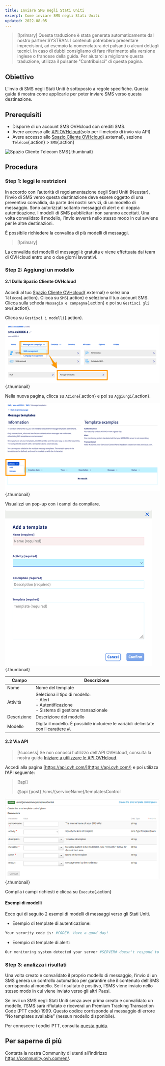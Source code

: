 ```yaml
---
title: Inviare SMS negli Stati Uniti
excerpt: Come inviare SMS negli Stati Uniti
updated: 2022-08-05
---
```


> [!primary]
> Questa traduzione è stata generata automaticamente dal nostro partner SYSTRAN. I contenuti potrebbero presentare imprecisioni, ad esempio la nomenclatura dei pulsanti o alcuni dettagli tecnici. In caso di dubbi consigliamo di fare riferimento alla versione inglese o francese della guida. Per aiutarci a migliorare questa traduzione, utilizza il pulsante "Contribuisci" di questa pagina.
>


## Obiettivo

L’invio di SMS negli Stati Uniti è sottoposto a regole specifiche. Questa guida ti mostra come applicarle per poter inviare SMS verso questa destinazione.

## Prerequisiti

- Disporre di un account SMS OVHcloud con crediti SMS.
- Avere accesso alle [API OVHcloud](https://api.ovh.com/)(solo per il metodo di invio via API)
- Avere accesso allo [Spazio Cliente OVHcloud](https://www.ovh.com/auth/?action=gotomanager&from=https://www.ovh.it/&ovhSubsidiary=it){.external}, sezione `Télécom`{.action} > `SMS`{.action}

![Spazio Cliente Telecom SMS](https://raw.githubusercontent.com/ovh/docs/master/templates/control-panel/product-selection/telecom/tpl-telecom-03-en-sms.png){.thumbnail}

## Procedura

### Step 1: leggi le restrizioni

In accordo con l’autorità di regolamentazione degli Stati Uniti (Neustar), l’invio di SMS verso questa destinazione deve essere oggetto di una preventiva convalida, da parte dei nostri servizi, di un modello di messaggio.
Sono autorizzati soltanto messaggi di alert e di doppia autenticazione. I modelli di SMS pubblicitari non saranno accettati. Una volta convalidato il modello, l’invio avverrà nello stesso modo in cui avviene per le altre destinazioni.

È possibile richiedere la convalida di più modelli di messaggi.

> [!primary]
>
La convalida dei modelli di messaggi è gratuita e viene effettuata dai team di OVHcloud entro uno o due giorni lavorativi.
>

### Step 2: Aggiungi un modello

#### 2.1 Dallo Spazio Cliente OVHcloud

Accedi al tuo [Spazio Cliente OVHcloud](https://www.ovh.com/auth/?action=gotomanager&from=https://www.ovh.it/&ovhSubsidiary=it){.external} e seleziona `Télécom`{.action}. Clicca su `SMS`{.action} e seleziona il tuo account SMS. Clicca sulla scheda `Messagio e campagna`{.action} e poi su `Gestisci gli SMS`{.action}.

Clicca su `Gestisci i modelli`{.action}.

![SMS negli Stati Uniti](images/smstousa1.png){.thumbnail}

Nella nuova pagina, clicca su `Azione`{.action} e poi su `Aggiungi`{.action}.

![SMS negli Stati Uniti](images/smstousa2.png){.thumbnail}

Visualizzi un pop-up con i campi da compilare.

![SMS negli Stati Uniti](images/smstousa3.png){.thumbnail}


| Campo       | Descrizione                                                                                                      |
|-------------|------------------------------------------------------------------------------------------------------------------|
| Nome         | Nome del template                                                                                                  |
| Attività    | Seleziona il tipo di modello:<br>\- Alert<br>\- Autentificazione<br>\- Sistema di gestione transazionale |
| Descrizione | Descrizione del modello                                                                                            |
| Modello      | Digita il modello. È possibile includere le variabili delimitate con il carattere #.                                                                  |


#### 2.2 Via API

> [!success]
> Se non conosci l'utilizzo dell'API OVHcloud, consulta la nostra guida [Iniziare a utilizzare le API OVHcloud](/pages/manage_and_operate/api/first-steps).

Accedi alla pagina [https://api.ovh.com/](https://api.ovh.com/) e poi utilizza l’API seguente:

> [!api]
>
> @api {post} /sms/{serviceName}/templatesControl
>

![SMS negli Stati Uniti](images/smstousa4.png){.thumbnail}

Compila i campi richiesti e clicca su `Execute`{.action}

#### Esempi di modelli

Ecco qui di seguito 2 esempi di modelli di messaggi verso gli Stati Uniti.

- Esempio di template di autenticazione:

```bash
Your security code is: #CODE#. Have a good day!
```

- Esempio di template di alert:

```bash
Our monitoring system detected your server #SERVER# doesn't respond to ping requests
```

### Step 3: analizza i risultati

Una volta creato e convalidato il proprio modello di messaggio, l’invio di un SMS genera un controllo automatico per garantire che il contenuto dell’SMS corrisponda al modello. Se il risultato è positivo, l’SMS viene inviato nello stesso modo in cui viene inviato verso gli altri Paesi.

Se invii un SMS negli Stati Uniti senza aver prima creato e convalidato un modello, l’SMS sarà rifiutato e riceverai un Premium Tracking Transaction Code (PTT code) 1999. Questo codice corrisponde al messaggio di errore “No templates available” (nessun modello disponibile).

Per conoscere i codici PTT, consulta [questa guida](/pages/web_cloud/messaging/sms/tout_savoir_sur_les_utilisateurs_sms#step-5-specifica-un-url-di-callback).

## Per saperne di più

Contatta la nostra Community di utenti all’indirizzo <https://community.ovh.com/en/>.
